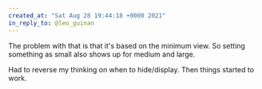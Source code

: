 ```yaml
---
created_at: "Sat Aug 28 19:44:18 +0000 2021"
in_reply_to: @leo_guinan
---
```


The problem with that is that it's based on the minimum view. So setting something as small also shows up for medium and large.

Had to reverse my thinking on when to hide/display. Then things started to work.